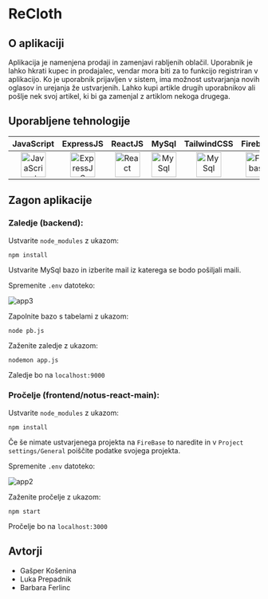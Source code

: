 # ReCloth
## O aplikaciji
Aplikacija je namenjena prodaji in zamenjavi rabljenih oblačil. Uporabnik je lahko hkrati kupec in prodajalec, vendar mora biti za to funkcijo registriran v aplikacijo. Ko je uporabnik prijavljen v sistem, ima možnost ustvarjanja novih oglasov in urejanja že ustvarjenih. Lahko kupi artikle drugih uporabnikov ali pošlje nek svoj artikel, ki bi ga zamenjal z artiklom nekoga drugega.
## Uporabljene tehnologije
| JavaScript | ExpressJS | ReactJS | MySql | TailwindCSS | Firebase |
| :--------: | :-------: | :-----: | :---: | :---------: | :------: |
| <a href="https://developer.mozilla.org/en-US/docs/Web/javascript" title="JavaScript"><img src="https://github.com/get-icon/geticon/blob/master/icons/javascript.svg" alt="JavaScript" width="50px" height="50px"></a> | <a href="https://expressjs.com/" title="ExpressJS"><img src="https://github.com/get-icon/geticon/blob/master/icons/express.svg" alt="ExpressJS" width="50px" height="50px"></a> | <a href="https://react.dev/" title="ReactJS"><img src="https://github.com/get-icon/geticon/raw/master/icons/react.svg" alt="React" width="50px" height="50px"></a> | <a href="https://www.mysql.com/" title="MySql"><img src="https://github.com/get-icon/geticon/blob/master/icons/mysql.svg" alt="MySql" width="50px" height="50px"></a> | <a href="https://tailwindcss.com/" title="TailwindCSS"><img src="https://github.com/get-icon/geticon/raw/master/icons/tailwindcss-icon.svg" alt="MySql" width="50px" height="50px"></a> | <a href="https://www.firebase.com/" title="Firebase"><img src="https://github.com/get-icon/geticon/raw/master/icons/firebase.svg" alt="Firebase" width="50px" height="50px"></a> |
## Zagon aplikacije
### Zaledje (backend):
Ustvarite `node_modules` z ukazom:
```
npm install
```
Ustvarite MySql bazo in izberite mail iz katerega se bodo pošiljali maili.

Spremenite `.env` datoteko:

![app3](https://github.com/BarbaraFerlinc/ReCloth/assets/119172609/e227fe7e-d560-4811-b59a-96f86658b360)

Zapolnite bazo s tabelami z ukazom:
```
node pb.js
```
Zaženite zaledje z ukazom:
```
nodemon app.js
```
Zaledje bo na `localhost:9000`
### Pročelje (frontend/notus-react-main):
Ustvarite `node_modules` z ukazom:
```
npm install
```
Če še nimate ustvarjenega projekta na `FireBase` to naredite in v `Project settings/General` poiščite podatke svojega projekta.

Spremenite `.env` datoteko:

![app2](https://github.com/BarbaraFerlinc/ReCloth/assets/119172609/70da9b19-f732-4375-a9b0-ad56e989dfba)

Zaženite pročelje z ukazom:
```
npm start
```
Pročelje bo na `localhost:3000`
## Avtorji
- Gašper Košenina
- Luka Prepadnik
- Barbara Ferlinc
